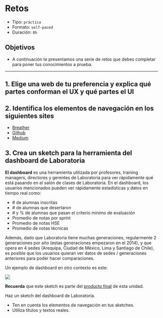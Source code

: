 # Retos

- Tipo: `práctica`
- Formato: `self-paced`
- Duración: `8h`

## Objetivos

- A continuación te presentamos una serie de retos que debes completar para
  poner tus conocimientos a prueba.

***

## 1. Elige una web de tu preferencia y explica qué partes conforman el UX y qué partes el UI

## 2. Identifica los elementos de navegación en los siguientes sites

- [Breather](http://breather.com/)
- [Github](https://github.com)
- [Medium](http://medium.com)

## 3. Crea un sketch para la herramienta del dashboard de Laboratoria

**El dashboard** es una herramienta utilizada por profesores, training managers,
directores y gerentes de Laboratoria para ver rápidamente qué está pasando en el
salón de clases de Laboratoria. En el dashboard, los usuarios mencionados pueden
ver rápidamente estadísticas y datos en tiempo real como:

- \# de alumnas inscritas
- \# de alumnas que desertaron
- \# y % de alumnas que pasan el criterio mínimo de evaluación
- Promedio de notas por sprint
- Promedio de notas HSE
- Promedio de notas técnicas

Además, dado que Laboratoria tiene muchas generaciones, regularmente 2
generaciones por año (estas generaciones empezaron en el 2014), y que opera en 4
sedes (Arequipa, Ciudad de México, Lima y Santiago de Chile), es posible que los
usuarios quieran ver datos de sedes / generaciones anteriores para poder hacer
comparaciones.

Un ejemplo de dashboard en otro contexto es este:

![](https://cdn.colorlib.com/wp/wp-content/uploads/sites/2/free-bootstrap-admin-dashboard-templates.jpg)

**Recuerda** que este sketch es parte del [producto final](https://github.com/Laboratoria/curricula-js/blob/01-intro/02-interactive-site/05-data-dashboard/02-final-product-challenge.md)
de esta unidad.

Haz un sketch del dashboard de Laboratoria.

- Ten en cuenta los elementos de navegación en tus sketches.
- Utiliza títulos y textos reales.
